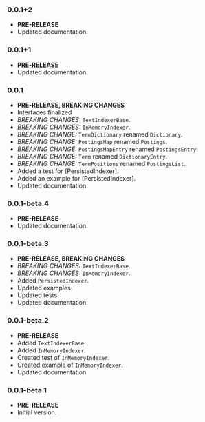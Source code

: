 <!-- 
BSD 3-Clause License
Copyright (c) 2022, GM Consult Pty Ltd
All rights reserved. 
-->

### 0.0.1+2

- **PRE-RELEASE**
- Updated documentation.

### 0.0.1+1

- **PRE-RELEASE**
- Updated documentation.

### 0.0.1

- **PRE-RELEASE, BREAKING CHANGES**
- Interfaces finalized
- *BREAKING CHANGES:* `TextIndexerBase`.
- *BREAKING CHANGES:* `InMemoryIndexer`.
- *BREAKING CHANGE:* `TermDictionary` renamed `Dictionary`.
- *BREAKING CHANGE:* `PostingsMap` renamed `Postings`.
- *BREAKING CHANGE:* `PostingsMapEntry` renamed `PostingsEntry`.
- *BREAKING CHANGE:* `Term` renamed `DictionaryEntry`.
- *BREAKING CHANGE:* `TermPositions` renamed `PostingsList`.
- Added a test for [PersistedIndexer].
- Added an example for [PersistedIndexer].
- Updated documentation.

### 0.0.1-beta.4

- **PRE-RELEASE**
- Updated documentation.

### 0.0.1-beta.3

- **PRE-RELEASE, BREAKING CHANGES**
- *BREAKING CHANGES:* `TextIndexerBase`.
- *BREAKING CHANGES:* `InMemoryIndexer`.
- Added `PersistedIndexer`.
- Updated examples.
- Updated tests.
- Updated documentation.

### 0.0.1-beta.2

- **PRE-RELEASE**
- Added `TextIndexerBase`.
- Added `InMemoryIndexer`.
- Created test of `InMemoryIndexer`.
- Created example of `InMemoryIndexer`.
- Updated documentation.

### 0.0.1-beta.1

- **PRE-RELEASE**
- Initial version.